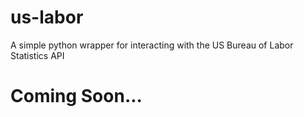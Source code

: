 # us-labor
A simple python wrapper for interacting with the US Bureau of Labor Statistics API

# Coming Soon...